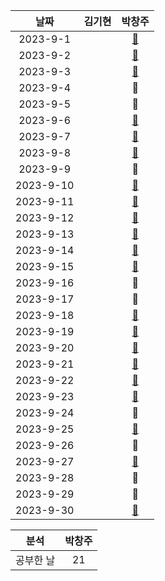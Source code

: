 |    날짜     | 김기현 | 박창주 |
|:---------:|:---:|:---:|
| 2023-9-1  ||[🔵](https://github.com/ds4pae/CodingTest)|
| 2023-9-2  ||[🔵](https://github.com/ds4pae/CodingTest)|
| 2023-9-3  ||[🔵](https://github.com/ds4pae/CodingTest)|
| 2023-9-4  ||🔴| 
| 2023-9-5  ||🔴| 
| 2023-9-6  ||[🔵](https://github.com/ds4pae/CodingTest)|
| 2023-9-7  ||[🔵](https://github.com/ds4pae/CodingTest)|
| 2023-9-8  ||[🔵](https://github.com/ds4pae/CodingTest)|
| 2023-9-9  ||🔴| 
| 2023-9-10 ||[🔵](https://github.com/ds4pae/CodingTest)|
| 2023-9-11 ||[🔵](https://github.com/ds4pae/CodingTest)|
| 2023-9-12 ||[🔵](https://github.com/ds4pae/CodingTest)|
| 2023-9-13 ||[🔵](https://github.com/ds4pae/CodingTest)|
| 2023-9-14 ||[🔵](https://github.com/ds4pae/CodingTest)|
| 2023-9-15 ||[🔵](https://github.com/ds4pae/CodingTest)|
| 2023-9-16 ||🔴| 
| 2023-9-17 ||🔴| 
| 2023-9-18 ||[🔵](https://github.com/ds4pae/CodingTest)|
| 2023-9-19 ||[🔵](https://github.com/ds4pae/CodingTest)|
| 2023-9-20 ||[🔵](https://github.com/ds4pae/CodingTest)|
| 2023-9-21 ||[🔵](https://github.com/ds4pae/CodingTest)|
| 2023-9-22 ||[🔵](https://github.com/ds4pae/CodingTest)|
| 2023-9-23 ||[🔵](https://github.com/ds4pae/CodingTest)|
| 2023-9-24 ||🔴| 
| 2023-9-25 ||[🔵](https://github.com/ds4pae/Daily-Study)|
| 2023-9-26 ||🔴| 
| 2023-9-27 ||[🔵](https://github.com/ds4pae/Daily-Study)|
| 2023-9-28 ||🔴|
| 2023-9-29 ||🔴|
| 2023-9-30 ||[🔵](https://github.com/ds4pae/CodingTest)|


|분석 |박창주 |
|:---:|:---:|
|공부한 날|21|
